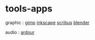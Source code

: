 # tools-apps
graphic : [gimp](https://www.gimp.org/) [inkscape](https://inkscape.org) [scribus](https://www.scribus.net) [blender](https://www.blender.org/)

audio : [ardour](https://ardour.org/)

